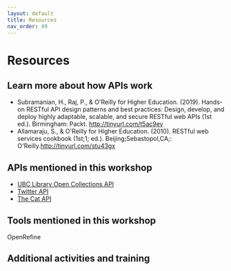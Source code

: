 ```yaml
---
layout: default
title: Resources
nav_order: 49
---
```


# Resources

## Learn more about how APIs work

* Subramanian, H., Raj, P., & O'Reilly for Higher Education. (2019). Hands-on RESTful API design patterns and best practices: Design, develop, and deploy highly adaptable, scalable, and secure RESTful web APIs (1st ed.). Birmingham: Packt. http://tinyurl.com/t5ac9ev
* Allamaraju, S., & O'Reilly for Higher Education. (2010). RESTful web services cookbook (1st;1; ed.). Beijing;Sebastopol,CA;: O'Reilly.http://tinyurl.com/stu43gx

## APIs mentioned in this workshop

* [UBC Library Open Collections API](https://open.library.ubc.ca/docs)
* [Twitter API](https://developer.twitter.com/en/docs)
* [The Cat API](https://thecatapi.com/)

## Tools mentioned in this workshop

OpenRefine

## Additional activities and training
